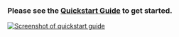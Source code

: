 ### Please see the [Quickstart Guide](/guide/quickstart) to get started.

[![Screenshot of quickstart guide](images/guide-dark.png)](/guide/quickstart)